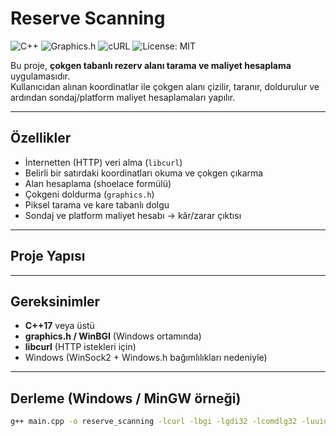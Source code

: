 # Reserve Scanning

![C++](https://img.shields.io/badge/C++-17-blue?logo=c%2B%2B)
![Graphics.h](https://img.shields.io/badge/graphics.h-BGI-lightgrey)
![cURL](https://img.shields.io/badge/libcurl-Enabled-green)
![License: MIT](https://img.shields.io/badge/License-MIT-blue.svg)

Bu proje, **çokgen tabanlı rezerv alanı tarama ve maliyet hesaplama** uygulamasıdır.  
Kullanıcıdan alınan koordinatlar ile çokgen alanı çizilir, taranır, doldurulur ve ardından sondaj/platform maliyet hesaplamaları yapılır.

---

## Özellikler
- İnternetten (HTTP) veri alma (`libcurl`)  
- Belirli bir satırdaki koordinatları okuma ve çokgen çıkarma  
- Alan hesaplama (shoelace formülü)  
- Çokgeni doldurma (`graphics.h`)  
- Piksel tarama ve kare tabanlı dolgu  
- Sondaj ve platform maliyet hesabı → kâr/zarar çıktısı  

---

## Proje Yapısı

---

## Gereksinimler
- **C++17** veya üstü  
- **graphics.h / WinBGI** (Windows ortamında)  
- **libcurl** (HTTP istekleri için)  
- Windows (WinSock2 + Windows.h bağımlılıkları nedeniyle)

---

## Derleme (Windows / MinGW örneği)
```bash
g++ main.cpp -o reserve_scanning -lcurl -lbgi -lgdi32 -lcomdlg32 -luuid -loleaut32 -lole32

